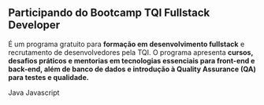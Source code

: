 ## Participando do Bootcamp TQI Fullstack Developer

É um programa gratuito para **formação em desenvolvimento fullstack** e recrutamento de desenvolvedores pela TQI. O programa apresenta **cursos, desafios práticos e mentorias em tecnologias essenciais para front-end e back-end, além de banco de dados e introdução à Quality Assurance (QA) para testes e qualidade.**

Java Javascript
